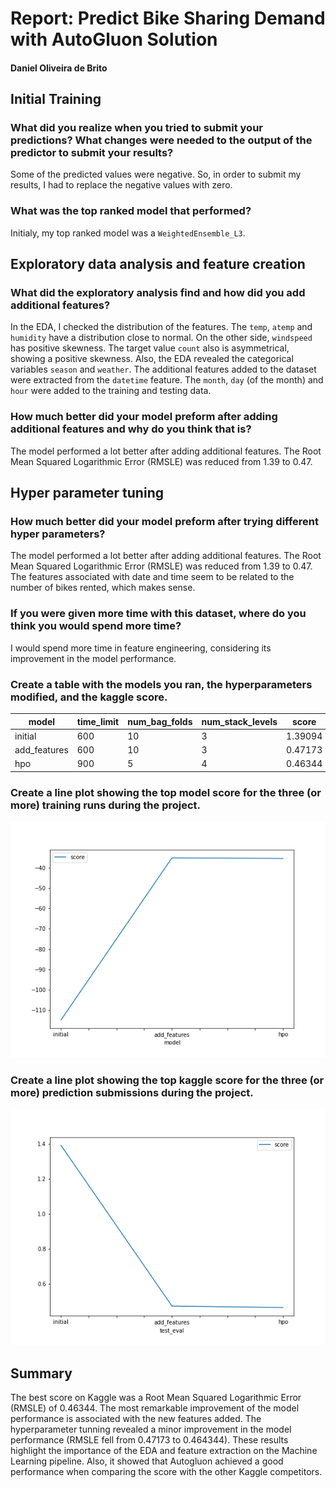 # Report: Predict Bike Sharing Demand with AutoGluon Solution
#### Daniel Oliveira de Brito

## Initial Training
### What did you realize when you tried to submit your predictions? What changes were needed to the output of the predictor to submit your results?
Some of the predicted values were negative. So, in order to submit my results, I had to replace the negative values with zero.

### What was the top ranked model that performed?
Initialy, my top ranked model was a `WeightedEnsemble_L3`.

## Exploratory data analysis and feature creation
### What did the exploratory analysis find and how did you add additional features?
In the EDA, I checked the distribution of the features. The `temp`, `atemp` and `humidity` have a distribution close to normal. On the other side, `windspeed` has positive skewness. The target value `count` also is asymmetrical, showing a positive skewness. Also, the EDA revealed the categorical variables `season` and `weather`.
The additional features added to the dataset were extracted from the `datetime` feature. The `month`, `day` (of the month) and `hour` were added to the training and testing data.

### How much better did your model preform after adding additional features and why do you think that is?
The model performed a lot better after adding additional features. The Root Mean Squared Logarithmic Error (RMSLE) was reduced from 1.39 to 0.47.

## Hyper parameter tuning
### How much better did your model preform after trying different hyper parameters?
The model performed a lot better after adding additional features. The Root Mean Squared Logarithmic Error (RMSLE) was reduced from 1.39 to 0.47. The features associated with date and time seem to be related to the number of bikes rented, which makes sense.

### If you were given more time with this dataset, where do you think you would spend more time?
I would spend more time in feature engineering, considering its improvement in the model performance.

### Create a table with the models you ran, the hyperparameters modified, and the kaggle score.
|model|time_limit|num_bag_folds|num_stack_levels|score|
|--|--|--|--|--|
|initial|600|10|3|1.39094|
|add_features|600|10|3|0.47173|
|hpo|900|5|4|0.46344|

### Create a line plot showing the top model score for the three (or more) training runs during the project.

![model_train_score.png](img/model_train_score.png)

### Create a line plot showing the top kaggle score for the three (or more) prediction submissions during the project.

![model_test_score.png](img/model_test_score.png)

## Summary
The best score on Kaggle was a Root Mean Squared Logarithmic Error (RMSLE) of  0.46344. The most remarkable improvement of the model performance is associated with the new features added. The hyperparameter tunning revealed a minor improvement in the model performance (RMSLE fell from 0.47173 to 0.464344). These results highlight the importance of the EDA and feature extraction on the Machine Learning pipeline. Also, it showed that Autogluon achieved a good performance when comparing the score with the other Kaggle competitors.